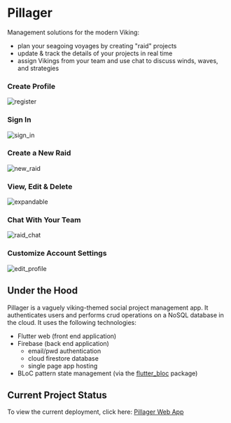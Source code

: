 # Pillager

Management solutions for the modern Viking:
- plan your seagoing voyages by creating "raid" projects
- update & track the details of your projects in real time
- assign Vikings from your team and use chat to discuss winds, waves, and strategies

### Create Profile
![register](https://user-images.githubusercontent.com/76253881/153860749-3d008fd1-bb3e-460c-9c16-6742ca4130d2.gif)


### Sign In
![sign_in](https://user-images.githubusercontent.com/76253881/153860261-84e2c409-f8ac-4a48-8810-31478501517f.gif)


### Create a New Raid
![new_raid](https://user-images.githubusercontent.com/76253881/153859561-6ace88a4-3bca-4333-9c11-e03b2a8ee1fb.gif)

### View, Edit & Delete
![expandable](https://user-images.githubusercontent.com/76253881/153859691-852624cc-dec5-497c-8350-04604881a091.gif)

### Chat With Your Team
![raid_chat](https://user-images.githubusercontent.com/76253881/153859720-fedaacf7-79ac-425b-b5b4-08de569956bb.gif)

### Customize Account Settings
![edit_profile](https://user-images.githubusercontent.com/76253881/153859824-6cf015c0-26e4-4eb9-8f37-fb2189484e01.gif)


## Under the Hood

Pillager is a vaguely viking-themed social project management app. It authenticates users and performs crud operations on a NoSQL database in the cloud. It uses the following technologies:

- Flutter web (front end application)
- Firebase (back end application)
  - email/pwd authentication
  - cloud firestore database
  - single page app hosting
- BLoC pattern state management (via the [flutter_bloc](https://pub.dev/packages/flutter_bloc "flutter_bloc") package)

## Current Project Status
To view the current deployment, click here:
[Pillager Web App](https://pillager-af9ef.web.app/#/)
